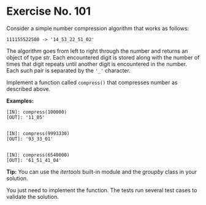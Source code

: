 # Exercise No. 101


Consider a simple number compression algorithm that works as follows:


    111155522500 -> '14_53_22_51_02'


The algorithm goes from left to right through the number and returns an object of type *str*. Each encountered digit is stored along with the number of times that digit repeats until another digit is encountered in the number. Each such pair is separated by the `'_'` character.

Implement a function called `compress()` that compresses number as described above.


**Examples:**


    [IN]: compress(100000)
    [OUT]: '11_05'


    [IN]: compress(9993330)
    [OUT]: '93_33_01'


    [IN]: compress(6540000)
    [OUT]: '61_51_41_04'


**Tip:** You can use the *itertools* built-in module and the *groupby* class in your solution.


You just need to implement the function. The  tests run several test cases to validate the solution.
